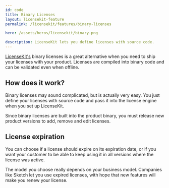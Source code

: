 ```yaml
---
id: code
title: Binary Licenses
layout: licensekit-feature
permalink: /licensekit/features/binary-licenses

hero: /assets/heros/licensekit/binary.png

description: LicenseKit lets you define licenses with source code.
---
```


[LicenseKit's](/licensekit) binary licenses is a great alternative when you need to ship your licenses with your product. Licenses are compiled into binary code and can be validated even when offline.

## How does it work?

Binary licenses may sound complicated, but is actually very easy. You just define your licenses with source code and pass it into the license engine when you set up LicenseKit.

Since binary licenses are built into the product binary, you must release new product versions to add, remove and edit licenses.

## License expiration

You can choose if a license should expire on its expiration date, or if you want your customer to be able to keep using it in all versions where the license was active.

The model you choose really depends on your business model. Companies like Sketch let you use expired licenses, with hope that new features will make you renew your license.